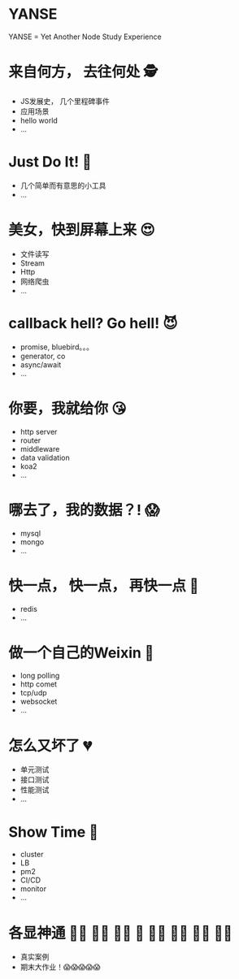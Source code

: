 # YANSE

YANSE = Yet Another Node Study Experience

# 来自何方， 去往何处 🕵
* JS发展史， 几个里程碑事件
* 应用场景
* hello world
* ...

# Just Do It! 💪
* 几个简单而有意思的小工具
* ...

# 美女，快到屏幕上来 😍
* 文件读写
* Stream
* Http
* 网络爬虫
* ...

# callback hell? Go hell! 😈
* promise, bluebird。。。
* generator, co
* async/await
* ...

# 你要，我就给你 😘  
* http server
* router
* middleware
* data validation
* koa2
* ...

# 哪去了，我的数据？! 😱
* mysql
* mongo
* ...

# 快一点， 快一点， 再快一点 🚀
* redis
* ...

# 做一个自己的Weixin 💞
* long polling
* http comet
* tcp/udp
* websocket
* ...

# 怎么又坏了 💔
* 单元测试
* 接口测试
* 性能测试
* ...

# Show Time 👯
* cluster
* LB
* pm2
* CI/CD
* monitor
* ...

# 各显神通 🚣🏻 🛀🏻 🏄🏻 🏇 🏊🏻 ⛹🏻 🏋🏻 🚴🏻 
* 真实案例
* 期末大作业！😱😱😱😱😱
